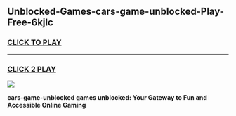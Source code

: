 
## Unblocked-Games-cars-game-unblocked-Play-Free-6kjlc
<h3>
<a href="https://premium76.site?title=cars-game-unblocked&ref=24M">CLICK TO PLAY</a></h3>
<hr>

<h3>
<a href="https://premium76.site?title=cars-game-unblocked&ref=24M">CLICK 2 PLAY</a>
  
</h3>

<a href="https://premium76.site?title=cars-game-unblocked&ref=24M"><img src="https://clearcache.store/games.png"></a>


**cars-game-unblocked games unblocked: Your Gateway to Fun and Accessible Online Gaming**
